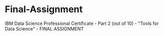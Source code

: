# Final-Assignment
IBM Data Science Professional Certificate - Part 2 (out of 10) - "Tools for Data Science" - FINAL ASSIGNMENT
